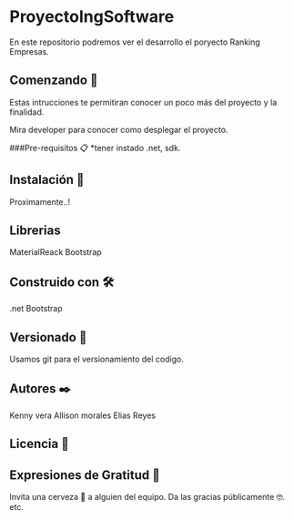 # ProyectoIngSoftware
En este repositorio podremos ver el desarrollo el poryecto Ranking Empresas.

Comenzando 🚀
----------------------------------------------------------------------------------
Estas intrucciones te permitiran conocer un poco más del proyecto y la finalidad.

Mira developer para conocer como desplegar el proyecto.

###Pre-requisitos 📋 *tener instado .net, sdk.

Instalación 🔧 
-------------------------------------------------------
Proximamente..!

Librerias
--------------------------------------------------------
MaterialReack
Bootstrap

Construido con 🛠️
---------------------------------------------------------
.net
Bootstrap

Versionado 📌
----------------------------------------------------------
Usamos git para el versionamiento del codigo.

Autores ✒️
-----------------------------------------------------------
Kenny vera
Allison morales
Elias Reyes

Licencia 📄
-----------------------------------------------------------

Expresiones de Gratitud 🎁
-----------------------------------------------------------
Invita una cerveza 🍺 a alguien del equipo.
Da las gracias públicamente 🤓.
etc.
